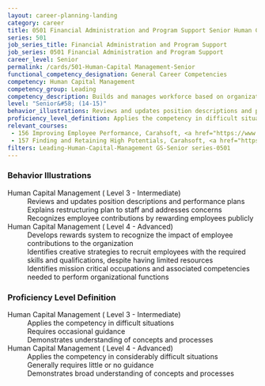 ```yaml
---
layout: career-planning-landing
category: career
title: 0501 Financial Administration and Program Support Senior Human Capital Management
series: 501
job_series_title: Financial Administration and Program Support
job_series: 0501 Financial Administration and Program Support
career_level: Senior
permalink: /cards/501-Human-Capital Management-Senior
functional_competency_designation: General Career Competencies
competency: Human Capital Management
competency_group: Leading
competency_description: Builds and manages workforce based on organizational goals, budget considerations, and staffing needs; ensures that employees are appropriately recruited, selected, appraised, and rewarded; takes action to address performance problems; manages a multi-sector workforce and a variety of work situations
level: "Senior&#58; (14-15)"
behavior_illustrations: Reviews and updates position descriptions and performance plans ? Explains restructuring plan to staff and addresses concerns ? Recognizes employee contributions by rewarding employees publicly ? Develops rewards system to recognize the impact of employee contributions to the organization ? Identifies creative strategies to recruit employees with the required skills and qualifications, despite having limited resources ? Identifies mission critical occupations and associated competencies needed to perform organizational functions
proficiency_level_definition: Applies the competency in difficult situations ? Requires occasional guidance ? Demonstrates understanding of concepts and processes ? Applies the competency in considerably difficult situations ? Generally requires little or no guidance ? Demonstrates broad understanding of concepts and processes
relevant_courses: 
 - 156 Improving Employee Performance, Carahsoft, <a href="https://www.linkedin.com/learning/improving-employee-performance">https://www.linkedin.com/learning/improving-employee-performance</a>
 - 157 Finding and Retaining High Potentials, Carahsoft, <a href="https://www.linkedin.com/learning/finding-and-retaining-high-potentials-9018297">https://www.linkedin.com/learning/finding-and-retaining-high-potentials-9018297</a>
filters: Leading-Human-Capital-Management GS-Senior series-0501
---
```


<div class="desktop:grid-col-6 margin-y-205">
  <div class="border-top-05 bg-white padding-2 shadow-5 height-full members-hover border-1px border-gray-30 border-top-orange radius-lg">
    <h3>Behavior Illustrations</h3>
    <dl class="text-base"><dt>Human Capital Management ( Level 3 - Intermediate)</dt><dd>Reviews and updates position descriptions and performance plans </dd><dd> Explains restructuring plan to staff and addresses concerns </dd><dd> Recognizes employee contributions by rewarding employees publicly</dd><dt>Human Capital Management ( Level 4 - Advanced)</dt><dd>Develops rewards system to recognize the impact of employee contributions to the organization </dd><dd> Identifies creative strategies to recruit employees with the required skills and qualifications, despite having limited resources </dd><dd> Identifies mission critical occupations and associated competencies needed to perform organizational functions</dd></dl>
  </div>
</div>
<div class="desktop:grid-col-6 margin-y-205">
  <div class="border-top-05 bg-white padding-2 shadow-5 height-full members-hover border-1px border-gray-30 border-top-orange radius-lg">
    <h3>Proficiency Level Definition</h3>
    <dl class="text-base"><dt>Human Capital Management ( Level 3 - Intermediate)</dt><dd>Applies the competency in difficult situations </dd><dd> Requires occasional guidance </dd><dd> Demonstrates understanding of concepts and processes</dd><dt>Human Capital Management ( Level 4 - Advanced)</dt><dd>Applies the competency in considerably difficult situations </dd><dd> Generally requires little or no guidance </dd><dd> Demonstrates broad understanding of concepts and processes</dd></dl>
  </div>
</div>